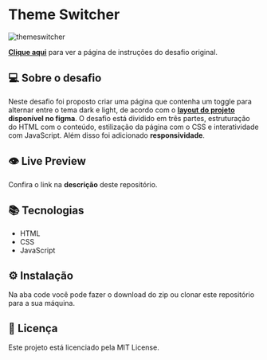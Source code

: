 # Theme Switcher

![themeswitcher](https://user-images.githubusercontent.com/83771792/228867915-f8b5d20f-97b7-43c1-bd5f-31a0f2aaf6f7.gif)


**[Clique aqui](https://efficient-sloth-d85.notion.site/Desafio-Theme-Switcher-dbabdf77f70d43298df382c8e805fc13)** para ver a página de instruções do desafio original.

## 💻 Sobre o desafio

Neste desafio foi proposto criar uma página que contenha um toggle para alternar entre o tema dark e light, de acordo com o **[layout do projeto](https://www.figma.com/file/yJ0kcX1684XPoyJnUf1K6J/DD-Theme-Switcher/duplicate) disponível no figma**. O desafio está dividido em três partes, estruturação do HTML com o conteúdo, estilização da página com o CSS e interatividade com JavaScript. Além disso foi adicionado **responsividade**.

## 👁️ Live Preview

Confira o link na **descrição** deste repositório.

## 📚 Tecnologias

- HTML
- CSS
- JavaScript

## ⚙️ Instalação

Na aba code você pode fazer o download do zip ou clonar este repositório para a sua máquina.

## 📄 Licença

Este projeto está licenciado pela MIT License.
